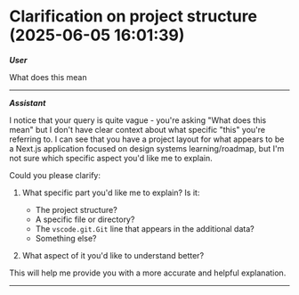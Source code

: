<!-- Generated by SpecStory -->

# Clarification on project structure (2025-06-05 16:01:39)

_**User**_

What does this mean 

---

_**Assistant**_

I notice that your query is quite vague - you're asking "What does this mean" but I don't have clear context about what specific "this" you're referring to. I can see that you have a project layout for what appears to be a Next.js application focused on design systems learning/roadmap, but I'm not sure which specific aspect you'd like me to explain.

Could you please clarify:
1. What specific part you'd like me to explain? Is it:
   - The project structure?
   - A specific file or directory?
   - The `vscode.git.Git` line that appears in the additional data?
   - Something else?

2. What aspect of it you'd like to understand better?

This will help me provide you with a more accurate and helpful explanation.

---

